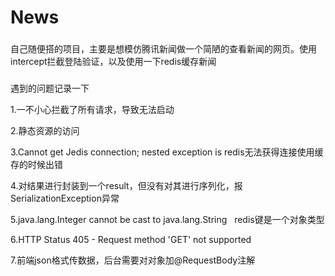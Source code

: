 # News
###
自己随便搭的项目，主要是想模仿腾讯新闻做一个简陋的查看新闻的网页。使用intercept拦截登陆验证，以及使用一下redis缓存新闻
###
###
遇到的问题记录一下  

1.一不小心拦截了所有请求，导致无法启动  

2.静态资源的访问  

3.Cannot get Jedis connection; nested exception is redis无法获得连接使用缓存的时候出错  

4.对结果进行封装到一个result，但没有对其进行序列化，报SerializationException异常

5.java.lang.Integer cannot be cast to java.lang.String   redis键是一个对象类型

6.HTTP Status 405 - Request method 'GET' not supported   

7.前端json格式传数据，后台需要对对象加@RequestBody注解
###
